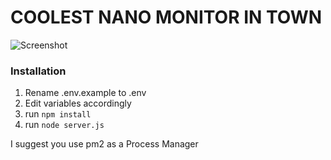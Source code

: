 # COOLEST NANO MONITOR IN TOWN

![Screenshot](https://i.imgur.com/gN8hzha.png)

### Installation
1. Rename .env.example to .env
2. Edit variables accordingly
3. run `npm install`
4. run `node server.js` 


I suggest you use pm2 as a Process Manager